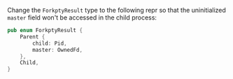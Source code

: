Change the `ForkptyResult` type to the following repr so that the uninitialized 
`master` field won't be accessed in the child process:

```rs
pub enum ForkptyResult {
    Parent {
        child: Pid,
        master: OwnedFd,
    },
    Child,
}
```
